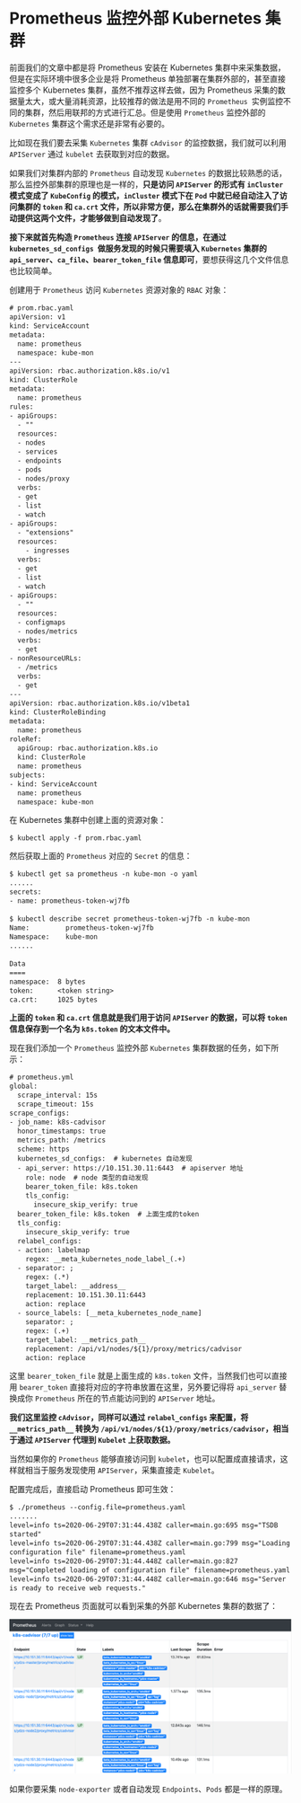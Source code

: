 # Prometheus 监控外部 Kubernetes 集群

前面我们的文章中都是将 Prometheus 安装在 Kubernetes 集群中来采集数据，但是在实际环境中很多企业是将 Prometheus 单独部署在集群外部的，甚至直接监控多个 Kubernetes 集群，虽然不推荐这样去做，因为 Prometheus 采集的数据量太大，或大量消耗资源，比较推荐的做法是用不同的 `Prometheus `实例监控不同的集群，然后用联邦的方式进行汇总。但是使用 `Prometheus` 监控外部的 `Kubernetes` 集群这个需求还是非常有必要的。

比如现在我们要去采集 `Kubernetes` 集群 `cAdvisor` 的监控数据，我们就可以利用 `APIServer` 通过 `kubelet` 去获取到对应的数据。

如果我们对集群内部的 `Prometheus` 自动发现 `Kubernetes` 的数据比较熟悉的话，那么监控外部集群的原理也是一样的，**只是访问 `APIServer` 的形式有 `inCluster` 模式变成了 `KubeConfig` 的模式，`inCluster` 模式下在 `Pod` 中就已经自动注入了访问集群的 `token` 和 `ca.crt` 文件，所以非常方便，那么在集群外的话就需要我们手动提供这两个文件，才能够做到自动发现了**。


**接下来就首先构造 `Prometheus` 连接 `APIServer` 的信息，在通过 `kubernetes_sd_configs `做服务发现的时候只需要填入 `Kubernetes` 集群的 `api_server`、`ca_file`、`bearer_token_file` 信息即可**，要想获得这几个文件信息也比较简单。


创建用于 `Prometheus` 访问 `Kubernetes` 资源对象的 `RBAC` 对象：

```
# prom.rbac.yaml
apiVersion: v1
kind: ServiceAccount
metadata:
  name: prometheus
  namespace: kube-mon
---
apiVersion: rbac.authorization.k8s.io/v1
kind: ClusterRole
metadata:
  name: prometheus
rules:
- apiGroups:
  - ""
  resources:
  - nodes
  - services
  - endpoints
  - pods
  - nodes/proxy
  verbs:
  - get
  - list
  - watch
- apiGroups:
  - "extensions"
  resources:
    - ingresses
  verbs:
  - get
  - list
  - watch
- apiGroups:
  - ""
  resources:
  - configmaps
  - nodes/metrics
  verbs:
  - get
- nonResourceURLs:
  - /metrics
  verbs:
  - get
---
apiVersion: rbac.authorization.k8s.io/v1beta1
kind: ClusterRoleBinding
metadata:
  name: prometheus
roleRef:
  apiGroup: rbac.authorization.k8s.io
  kind: ClusterRole
  name: prometheus
subjects:
- kind: ServiceAccount
  name: prometheus
  namespace: kube-mon
```

在 Kubernetes 集群中创建上面的资源对象：

```
$ kubectl apply -f prom.rbac.yaml
```

然后获取上面的 `Prometheus` 对应的 `Secret` 的信息：

```
$ kubectl get sa prometheus -n kube-mon -o yaml
......
secrets:
- name: prometheus-token-wj7fb

$ kubectl describe secret prometheus-token-wj7fb -n kube-mon
Name:         prometheus-token-wj7fb
Namespace:    kube-mon
......

Data
====
namespace:  8 bytes
token:      <token string>
ca.crt:     1025 bytes
```

**上面的 `token` 和 `ca.crt` 信息就是我们用于访问 `APIServer` 的数据，可以将 `token` 信息保存到一个名为 `k8s.token` 的文本文件中。**

现在我们添加一个 `Prometheus` 监控外部 `Kubernetes` 集群数据的任务，如下所示：

```
# prometheus.yml
global:
  scrape_interval: 15s
  scrape_timeout: 15s
scrape_configs:
- job_name: k8s-cadvisor
  honor_timestamps: true
  metrics_path: /metrics
  scheme: https
  kubernetes_sd_configs:  # kubernetes 自动发现
  - api_server: https://10.151.30.11:6443  # apiserver 地址
    role: node  # node 类型的自动发现
    bearer_token_file: k8s.token
    tls_config:
      insecure_skip_verify: true
  bearer_token_file: k8s.token  # 上面生成的token
  tls_config:
    insecure_skip_verify: true
  relabel_configs:
  - action: labelmap
    regex: __meta_kubernetes_node_label_(.+)
  - separator: ;
    regex: (.*)
    target_label: __address__
    replacement: 10.151.30.11:6443
    action: replace
  - source_labels: [__meta_kubernetes_node_name]
    separator: ;
    regex: (.+)
    target_label: __metrics_path__
    replacement: /api/v1/nodes/${1}/proxy/metrics/cadvisor
    action: replace
```

这里 `bearer_token_file` 就是上面生成的 `k8s.token` 文件，当然我们也可以直接用 `bearer_token` 直接将对应的字符串放置在这里，另外要记得将 `api_server` 替换成你 `Prometheus` 所在的节点能访问到的 `APIServer` 地址。

**我们这里监控 `cAdvisor`，同样可以通过 `relabel_configs` 来配置，将 `__metrics_path__` 转换为 `/api/v1/nodes/${1}/proxy/metrics/cadvisor`，相当于通过 `APIServer` 代理到 `Kubelet` 上获取数据。**

当然如果你的 `Prometheus` 能够直接访问到 `kubelet`，也可以配置成直接请求，这样就相当于服务发现使用 `APIServer`，采集直接走 `Kubelet`。

配置完成后，直接启动 Prometheus 即可生效：

```
$ ./prometheus --config.file=prometheus.yaml
.......
level=info ts=2020-06-29T07:31:44.438Z caller=main.go:695 msg="TSDB started"
level=info ts=2020-06-29T07:31:44.438Z caller=main.go:799 msg="Loading configuration file" filename=prometheus.yaml
level=info ts=2020-06-29T07:31:44.448Z caller=main.go:827 msg="Completed loading of configuration file" filename=prometheus.yaml
level=info ts=2020-06-29T07:31:44.448Z caller=main.go:646 msg="Server is ready to receive web requests."
```

现在去 Prometheus 页面就可以看到采集的外部 Kubernetes 集群的数据了：

![Alt Image Text](images/41_1.png "Body image")

如果你要采集 `node-exporter` 或者自动发现 `Endpoints`、`Pods` 都是一样的原理。

